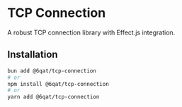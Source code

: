 # TCP Connection

A robust TCP connection library with Effect.js integration.

## Installation

```bash
bun add @6qat/tcp-connection
# or
npm install @6qat/tcp-connection
# or
yarn add @6qat/tcp-connection